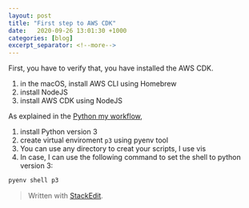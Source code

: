 ```yaml
---
layout: post
title: "First step to AWS CDK"
date:   2020-09-26 13:01:30 +1000
categories: [blog]
excerpt_separator: <!--more-->
---
```


First, you have to verify that, you have installed the AWS CDK.
1. in the macOS, install AWS CLI using Homebrew
2. install NodeJS
3. install AWS CDK using NodeJS

As explained in the [Python my workflow](https://ojitha.blogspot.com/2020/05/python-my-workflow.html), 

1. install Python version 3 
2. create virtual enviroment `p3` using pyenv tool 
3. You can use any directory to creat your scripts, I use vis
4. In case, I can use the following command to set the shell to python version 3:

```bash
pyenv shell p3
```

> Written with [StackEdit](https://stackedit.io/).
<!--stackedit_data:
eyJoaXN0b3J5IjpbLTEwNDA4MTUxMjMsLTE0MTczMjM2OTQsMT
AzOTUwNzQwMywtODE5MjQxMTcwLC01Njk0Njk4MTBdfQ==
-->